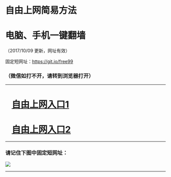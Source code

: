 ﻿# 自由上网简易方法

# 电脑、手机一键翻墙

（2017/10/09 更新，网址有效）

固定短网址：https://git.io/free99

### （微信如打不开，请转到浏览器打开）


***





# &nbsp;&nbsp; <a href="http://ft2367825602.fwq-tz-1001.info/fwqtz01.html?t=100900121568 " target="_blank">自由上网入口1</a>
# &nbsp;&nbsp; <a href="http://ft292189347.fwq-tz-1002.info/fwqtz02.html?t=10090016351 " target="_blank">自由上网入口2</a>
***

### 请记住下图中固定短网址：

<img src="https://s3-us-west-2.amazonaws.com/fwq-1001/yjfq-20170905okok.png" /> 


***

